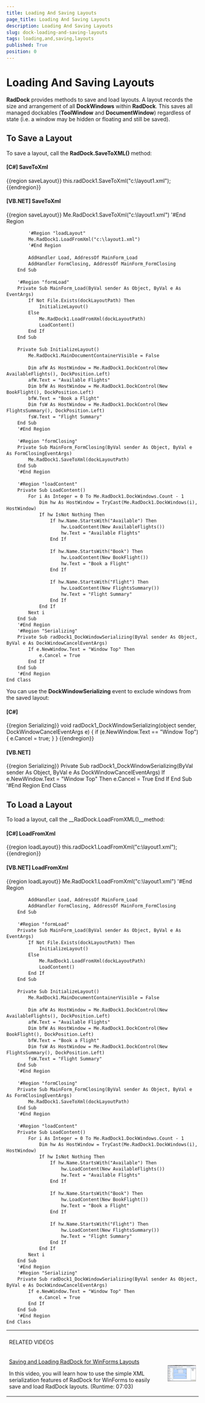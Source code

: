 ```yaml
---
title: Loading And Saving Layouts
page_title: Loading And Saving Layouts
description: Loading And Saving Layouts
slug: dock-loading-and-saving-layouts
tags: loading,and,saving,layouts
published: True
position: 0
---
```


# Loading And Saving Layouts



__RadDock__ provides methods to save and load layouts. A layout
        records the size and arrangement of all __DockWindows__ within
        __RadDock__. This saves all managed dockables
        (__ToolWindow__ and __DocumentWindow__) regardless of
        state (i.e. a window may be hidden or floating and still be saved). 
      

## To Save a Layout

To save a layout, call the __RadDock.SaveToXML()__ method:
        

#### __[C#] SaveToXml__

{{region saveLayout}}
	            this.radDock1.SaveToXml("c:\\layout1.xml");
	{{endregion}}



#### __[VB.NET] SaveToXml__

{{region saveLayout}}
	        Me.RadDock1.SaveToXml("c:\layout1.xml")
	        '#End Region
	
	        '#Region "loadLayout"
	        Me.RadDock1.LoadFromXml("c:\layout1.xml")
	        '#End Region
	
	        AddHandler Load, AddressOf MainForm_Load
	        AddHandler FormClosing, AddressOf MainForm_FormClosing
	    End Sub
	
	    '#Region "formLoad"
	    Private Sub MainForm_Load(ByVal sender As Object, ByVal e As EventArgs)
	        If Not File.Exists(dockLayoutPath) Then
	            InitializeLayout()
	        Else
	            Me.RadDock1.LoadFromXml(dockLayoutPath)
	            LoadContent()
	        End If
	    End Sub
	
	    Private Sub InitializeLayout()
	        Me.RadDock1.MainDocumentContainerVisible = False
	
	        Dim afW As HostWindow = Me.RadDock1.DockControl(New AvailableFlights(), DockPosition.Left)
	        afW.Text = "Available Flights"
	        Dim bfW As HostWindow = Me.RadDock1.DockControl(New BookFlight(), DockPosition.Left)
	        bfW.Text = "Book a Flight"
	        Dim fsW As HostWindow = Me.RadDock1.DockControl(New FlightsSummary(), DockPosition.Left)
	        fsW.Text = "Flight Summary"
	    End Sub
	    '#End Region
	
	    '#Region "formClosing"
	    Private Sub MainForm_FormClosing(ByVal sender As Object, ByVal e As FormClosingEventArgs)
	        Me.RadDock1.SaveToXml(dockLayoutPath)
	    End Sub
	    '#End Region
	
	    '#Region "loadContent"
	    Private Sub LoadContent()
	        For i As Integer = 0 To Me.RadDock1.DockWindows.Count - 1
	            Dim hw As HostWindow = TryCast(Me.RadDock1.DockWindows(i), HostWindow)
	            If hw IsNot Nothing Then
	                If hw.Name.StartsWith("Available") Then
	                    hw.LoadContent(New AvailableFlights())
	                    hw.Text = "Available Flights"
	                End If
	
	                If hw.Name.StartsWith("Book") Then
	                    hw.LoadContent(New BookFlight())
	                    hw.Text = "Book a Flight"
	                End If
	
	                If hw.Name.StartsWith("Flight") Then
	                    hw.LoadContent(New FlightsSummary())
	                    hw.Text = "Flight Summary"
	                End If
	            End If
	        Next i
	    End Sub
	    '#End Region
	    '#Region "Serializing"
	    Private Sub radDock1_DockWindowSerializing(ByVal sender As Object, ByVal e As DockWindowCancelEventArgs)
	        If e.NewWindow.Text = "Window Top" Then
	            e.Cancel = True
	        End If
	    End Sub
	    '#End Region
	End Class
	



You can use the __DockWindowSerializing__ event to exclude windows from the saved layout:
        

#### __[C#]__

{{region Serializing}}
	        void radDock1_DockWindowSerializing(object sender, DockWindowCancelEventArgs e)
	        {
	            if (e.NewWindow.Text == "Window Top")
	            {
	                e.Cancel = true;
	            }
	        }
	{{endregion}}



#### __[VB.NET]__

{{region Serializing}}
	    Private Sub radDock1_DockWindowSerializing(ByVal sender As Object, ByVal e As DockWindowCancelEventArgs)
	        If e.NewWindow.Text = "Window Top" Then
	            e.Cancel = True
	        End If
	    End Sub
	    '#End Region
	End Class
	



## To Load a Layout

To load a layout, call the __RadDock.LoadFromXML()__method:
        

#### __[C#] LoadFromXml__

{{region loadLayout}}
	            this.radDock1.LoadFromXml("c:\\layout1.xml");
	{{endregion}}



#### __[VB.NET] LoadFromXml__

{{region loadLayout}}
	        Me.RadDock1.LoadFromXml("c:\layout1.xml")
	        '#End Region
	
	        AddHandler Load, AddressOf MainForm_Load
	        AddHandler FormClosing, AddressOf MainForm_FormClosing
	    End Sub
	
	    '#Region "formLoad"
	    Private Sub MainForm_Load(ByVal sender As Object, ByVal e As EventArgs)
	        If Not File.Exists(dockLayoutPath) Then
	            InitializeLayout()
	        Else
	            Me.RadDock1.LoadFromXml(dockLayoutPath)
	            LoadContent()
	        End If
	    End Sub
	
	    Private Sub InitializeLayout()
	        Me.RadDock1.MainDocumentContainerVisible = False
	
	        Dim afW As HostWindow = Me.RadDock1.DockControl(New AvailableFlights(), DockPosition.Left)
	        afW.Text = "Available Flights"
	        Dim bfW As HostWindow = Me.RadDock1.DockControl(New BookFlight(), DockPosition.Left)
	        bfW.Text = "Book a Flight"
	        Dim fsW As HostWindow = Me.RadDock1.DockControl(New FlightsSummary(), DockPosition.Left)
	        fsW.Text = "Flight Summary"
	    End Sub
	    '#End Region
	
	    '#Region "formClosing"
	    Private Sub MainForm_FormClosing(ByVal sender As Object, ByVal e As FormClosingEventArgs)
	        Me.RadDock1.SaveToXml(dockLayoutPath)
	    End Sub
	    '#End Region
	
	    '#Region "loadContent"
	    Private Sub LoadContent()
	        For i As Integer = 0 To Me.RadDock1.DockWindows.Count - 1
	            Dim hw As HostWindow = TryCast(Me.RadDock1.DockWindows(i), HostWindow)
	            If hw IsNot Nothing Then
	                If hw.Name.StartsWith("Available") Then
	                    hw.LoadContent(New AvailableFlights())
	                    hw.Text = "Available Flights"
	                End If
	
	                If hw.Name.StartsWith("Book") Then
	                    hw.LoadContent(New BookFlight())
	                    hw.Text = "Book a Flight"
	                End If
	
	                If hw.Name.StartsWith("Flight") Then
	                    hw.LoadContent(New FlightsSummary())
	                    hw.Text = "Flight Summary"
	                End If
	            End If
	        Next i
	    End Sub
	    '#End Region
	    '#Region "Serializing"
	    Private Sub radDock1_DockWindowSerializing(ByVal sender As Object, ByVal e As DockWindowCancelEventArgs)
	        If e.NewWindow.Text = "Window Top" Then
	            e.Cancel = True
	        End If
	    End Sub
	    '#End Region
	End Class
	


<table><th><tr><td>

RELATED VIDEOS</td><td></td></tr></th><tr><td>

[Saving and Loading RadDock for WinForms Layouts](http://tv.telerik.com/watch/winforms/raddock/saving-loading-raddock-winforms-layouts)

In this video, you will learn how to use the simple XML serialization features of RadDock for WinForms to easily save and load RadDock layouts.
                (Runtime: 07:03)
              </td><td>

![dock-loading-and-saving-layouts 001](images/dock-loading-and-saving-layouts001.png)</td></tr></table>
